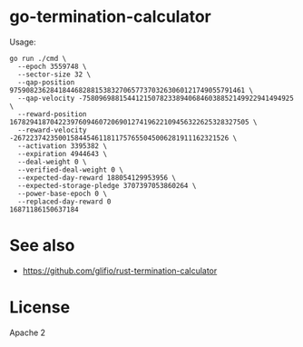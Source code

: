 go-termination-calculator
=========================

Usage:

```
go run ./cmd \
  --epoch 3559748 \
  --sector-size 32 \
  --qap-position 9759082362841844682881538327065773703263060121749055791461 \
  --qap-velocity -7580969881544121507823389406846038852149922941494925 \
  --reward-position 16782941870422397609460720690127419622109456322625328327505 \
  --reward-velocity -26722374235001584454611811757655045006281911162321526 \
  --activation 3395382 \
  --expiration 4944643 \
  --deal-weight 0 \
  --verified-deal-weight 0 \
  --expected-day-reward 188054129953956 \
  --expected-storage-pledge 3707397053860264 \
  --power-base-epoch 0 \
  --replaced-day-reward 0
16871186150637184
```

# See also

* https://github.com/glifio/rust-termination-calculator

# License

Apache 2
